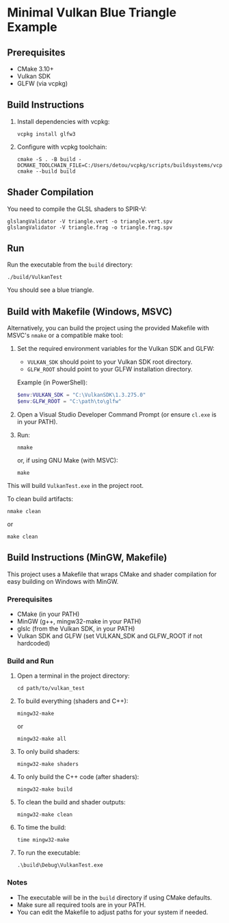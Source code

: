 # Minimal Vulkan Blue Triangle Example

## Prerequisites
- CMake 3.10+
- Vulkan SDK
- GLFW (via vcpkg)

## Build Instructions

1. Install dependencies with vcpkg:
   ```
   vcpkg install glfw3
   ```
2. Configure with vcpkg toolchain:
   ```
   cmake -S . -B build -DCMAKE_TOOLCHAIN_FILE=C:/Users/detou/vcpkg/scripts/buildsystems/vcpkg.cmake
   cmake --build build
   ```

## Shader Compilation

You need to compile the GLSL shaders to SPIR-V:

```
glslangValidator -V triangle.vert -o triangle.vert.spv
glslangValidator -V triangle.frag -o triangle.frag.spv
```

## Run

Run the executable from the `build` directory:

```
./build/VulkanTest
```

You should see a blue triangle.

## Build with Makefile (Windows, MSVC)

Alternatively, you can build the project using the provided Makefile with MSVC's `nmake` or a compatible make tool:

1. Set the required environment variables for the Vulkan SDK and GLFW:
   - `VULKAN_SDK` should point to your Vulkan SDK root directory.
   - `GLFW_ROOT` should point to your GLFW installation directory.

   Example (in PowerShell):
   ```powershell
   $env:VULKAN_SDK = "C:\VulkanSDK\1.3.275.0"
   $env:GLFW_ROOT = "C:\path\to\glfw"
   ```

2. Open a Visual Studio Developer Command Prompt (or ensure `cl.exe` is in your PATH).

3. Run:
   ```
   nmake
   ```
   or, if using GNU Make (with MSVC):
   ```
   make
   ```

This will build `VulkanTest.exe` in the project root.

To clean build artifacts:
```
nmake clean
```
or
```
make clean
```

## Build Instructions (MinGW, Makefile)

This project uses a Makefile that wraps CMake and shader compilation for easy building on Windows with MinGW.

### Prerequisites
- CMake (in your PATH)
- MinGW (g++, mingw32-make in your PATH)
- glslc (from the Vulkan SDK, in your PATH)
- Vulkan SDK and GLFW (set VULKAN_SDK and GLFW_ROOT if not hardcoded)

### Build and Run

1. Open a terminal in the project directory:
   ```
   cd path/to/vulkan_test
   ```
2. To build everything (shaders and C++):
   ```
   mingw32-make
   ```
   or
   ```
   mingw32-make all
   ```
3. To only build shaders:
   ```
   mingw32-make shaders
   ```
4. To only build the C++ code (after shaders):
   ```
   mingw32-make build
   ```
5. To clean the build and shader outputs:
   ```
   mingw32-make clean
   ```
6. To time the build:
   ```
   time mingw32-make
   ```
7. To run the executable:
   ```
   .\build\Debug\VulkanTest.exe
   ```
### Notes
- The executable will be in the `build` directory if using CMake defaults.
- Make sure all required tools are in your PATH.
- You can edit the Makefile to adjust paths for your system if needed.
